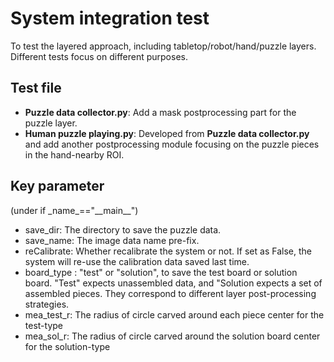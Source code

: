 # System integration test
To test the layered approach, including tabletop/robot/hand/puzzle layers. Different tests focus on different purposes. 

## Test file
- **Puzzle data collector.py**: Add a mask postprocessing part for the puzzle layer.
- **Human puzzle playing.py**: Developed from **Puzzle data collector.py** and add another postprocessing module focusing on the puzzle pieces in the hand-nearby ROI.

## Key parameter
(under if \_name\_=="\_\_main\_\_")
- save_dir: The directory to save the puzzle data.
- save_name:  The image data name pre-fix.
- reCalibrate: Whether recalibrate the system or not. If set as False,  the system will re-use the calibration data saved last time.
- board_type : "test" or "solution", to save the test board or solution board. "Test" expects unassembled data, and "Solution expects a set of assembled pieces. They correspond to different layer post-processing strategies.
- mea_test_r: The radius of circle carved around each piece center for the test-type
- mea_sol_r:  The radius of circle carved around the solution board center for the solution-type
